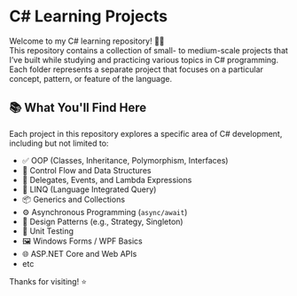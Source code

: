 # C# Learning Projects

Welcome to my C# learning repository! 👨‍💻  
This repository contains a collection of small- to medium-scale projects that I’ve built while studying and practicing various topics in C# programming. Each folder represents a separate project that focuses on a particular concept, pattern, or feature of the language.

## 📚 What You'll Find Here

Each project in this repository explores a specific area of C# development, including but not limited to:

- ✅ OOP (Classes, Inheritance, Polymorphism, Interfaces)
- 🔁 Control Flow and Data Structures
- 🔧 Delegates, Events, and Lambda Expressions
- 🧩 LINQ (Language Integrated Query)
- 📦 Generics and Collections
- ⚙️ Asynchronous Programming (`async/await`)
- 🧱 Design Patterns (e.g., Strategy, Singleton)
- 🧪 Unit Testing
- 🖼️ Windows Forms / WPF Basics
- 🌐 ASP.NET Core and Web APIs
-  etc

Thanks for visiting! ⭐  
